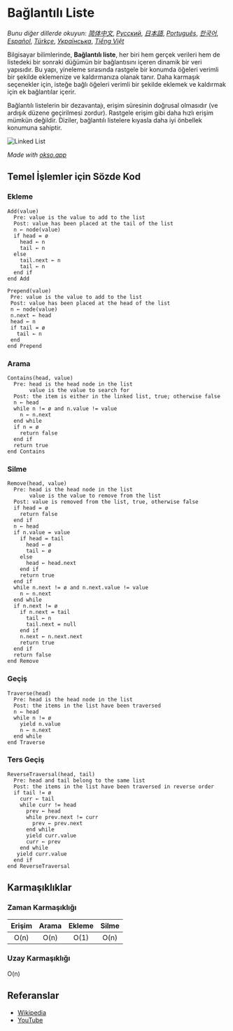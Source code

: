 # Bağlantılı Liste

_Bunu diğer dillerde okuyun:_
[_简体中文_](README.zh-CN.md),
[_Русский_](README.ru-RU.md),
[_日本語_](README.ja-JP.md),
[_Português_](README.pt-BR.md),
[_한국어_](README.ko-KR.md),
[_Español_](README.es-ES.md),
[_Türkçe_](README.tr-TR.md),
[_Українська_](README.uk-UA.md),
[_Tiếng Việt_](README.vi-VN.md)

Bilgisayar bilimlerinde, **Bağlantılı liste**, her biri hem gerçek verileri
hem de listedeki bir sonraki düğümün bir bağlantısını içeren dinamik bir
veri yapısıdır. Bu yapı, yineleme sırasında rastgele bir konumda
öğeleri verimli bir şekilde eklemenize ve kaldırmanıza olanak tanır.
Daha karmaşık seçenekler için, isteğe bağlı öğeleri verimli bir şekilde
eklemek ve kaldırmak için ek bağlantılar içerir.

Bağlantılı listelerin bir dezavantajı, erişim süresinin doğrusal olmasıdır
(ve ardışık düzene geçirilmesi zordur). Rastgele erişim gibi daha hızlı erişim
mümkün değildir. Diziler, bağlantılı listelere kıyasla daha iyi önbellek konumuna sahiptir.

![Linked List](./images/linked-list.jpeg)

*Made with [okso.app](https://okso.app)*

## Temel İşlemler için Sözde Kod

### Ekleme

```text
Add(value)
  Pre: value is the value to add to the list
  Post: value has been placed at the tail of the list
  n ← node(value)
  if head = ø
    head ← n
    tail ← n
  else
    tail.next ← n
    tail ← n
  end if
end Add
```

```text
Prepend(value)
 Pre: value is the value to add to the list
 Post: value has been placed at the head of the list
 n ← node(value)
 n.next ← head
 head ← n
 if tail = ø
   tail ← n
 end
end Prepend
```

### Arama

```text
Contains(head, value)
  Pre: head is the head node in the list
       value is the value to search for
  Post: the item is either in the linked list, true; otherwise false
  n ← head
  while n != ø and n.value != value
    n ← n.next
  end while
  if n = ø
    return false
  end if
  return true
end Contains
```

### Silme

```text
Remove(head, value)
  Pre: head is the head node in the list
       value is the value to remove from the list
  Post: value is removed from the list, true, otherwise false
  if head = ø
    return false
  end if
  n ← head
  if n.value = value
    if head = tail
      head ← ø
      tail ← ø
    else
      head ← head.next
    end if
    return true
  end if
  while n.next != ø and n.next.value != value
    n ← n.next
  end while
  if n.next != ø
    if n.next = tail
      tail ← n
      tail.next = null
    end if
    n.next ← n.next.next
    return true
  end if
  return false
end Remove
```

### Geçiş

```text
Traverse(head)
  Pre: head is the head node in the list
  Post: the items in the list have been traversed
  n ← head
  while n != ø
    yield n.value
    n ← n.next
  end while
end Traverse
```

### Ters Geçiş

```text
ReverseTraversal(head, tail)
  Pre: head and tail belong to the same list
  Post: the items in the list have been traversed in reverse order
  if tail != ø
    curr ← tail
    while curr != head
      prev ← head
      while prev.next != curr
        prev ← prev.next
      end while
      yield curr.value
      curr ← prev
    end while
   yield curr.value
  end if
end ReverseTraversal
```

## Karmaşıklıklar

### Zaman Karmaşıklığı

| Erişim    | Arama     | Ekleme    | Silme     |
| :-------: | :-------: | :-------: | :-------: |
| O(n)      | O(n)      | O(1)      | O(n)      |

### Uzay Karmaşıklığı

O(n)

## Referanslar

- [Wikipedia](https://en.wikipedia.org/wiki/Linked_list)
- [YouTube](https://www.youtube.com/watch?v=njTh_OwMljA&index=2&t=1s&list=PLLXdhg_r2hKA7DPDsunoDZ-Z769jWn4R8)
